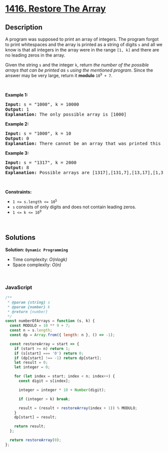 # [1416. Restore The Array](https://leetcode.com/problems/restore-the-array)

## Description

<div class="elfjS" data-track-load="description_content"><p>A program was supposed to print an array of integers. The program forgot to print whitespaces and the array is printed as a string of digits <code>s</code> and all we know is that all integers in the array were in the range <code>[1, k]</code> and there are no leading zeros in the array.</p>

<p>Given the string <code>s</code> and the integer <code>k</code>, return <em>the number of the possible arrays that can be printed as </em><code>s</code><em> using the mentioned program</em>. Since the answer may be very large, return it <strong>modulo</strong> <code>10<sup>9</sup> + 7</code>.</p>

<p>&nbsp;</p>
<p><strong class="example">Example 1:</strong></p>

<pre><strong>Input:</strong> s = "1000", k = 10000
<strong>Output:</strong> 1
<strong>Explanation:</strong> The only possible array is [1000]
</pre>

<p><strong class="example">Example 2:</strong></p>

<pre><strong>Input:</strong> s = "1000", k = 10
<strong>Output:</strong> 0
<strong>Explanation:</strong> There cannot be an array that was printed this way and has all integer &gt;= 1 and &lt;= 10.
</pre>

<p><strong class="example">Example 3:</strong></p>

<pre><strong>Input:</strong> s = "1317", k = 2000
<strong>Output:</strong> 8
<strong>Explanation:</strong> Possible arrays are [1317],[131,7],[13,17],[1,317],[13,1,7],[1,31,7],[1,3,17],[1,3,1,7]
</pre>

<p>&nbsp;</p>
<p><strong>Constraints:</strong></p>

<ul>
	<li><code>1 &lt;= s.length &lt;= 10<sup>5</sup></code></li>
	<li><code>s</code> consists of only digits and does not contain leading zeros.</li>
	<li><code>1 &lt;= k &lt;= 10<sup>9</sup></code></li>
</ul>
</div>

<p>&nbsp;</p>

## Solutions

**Solution: `Dynamic Programming`**

- Time complexity: <em>O(nlogk)</em>
- Space complexity: <em>O(n)</em>

<p>&nbsp;</p>

### **JavaScript**

```js
/**
 * @param {string} s
 * @param {number} k
 * @return {number}
 */
const numberOfArrays = function (s, k) {
  const MODULO = 10 ** 9 + 7;
  const n = s.length;
  const dp = Array.from({ length: n }, () => -1);

  const restoreArray = start => {
    if (start >= n) return 1;
    if (s[start] === '0') return 0;
    if (dp[start] !== -1) return dp[start];
    let result = 0;
    let integer = 0;

    for (let index = start; index < n; index++) {
      const digit = s[index];

      integer = integer * 10 + Number(digit);

      if (integer > k) break;

      result = (result + restoreArray(index + 1)) % MODULO;
    }
    dp[start] = result;

    return result;
  };

  return restoreArray(0);
};
```

